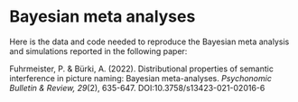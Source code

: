 # Bayesian meta analyses

Here is the data and code needed to reproduce the Bayesian meta analysis and simulations reported in the following paper:

Fuhrmeister, P. & Bürki, A. (2022). Distributional properties of semantic interference in picture naming: Bayesian meta-analyses. *Psychonomic Bulletin & Review, 29*(2), 635-647. DOI:10.3758/s13423-021-02016-6

